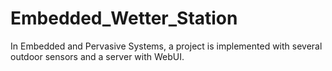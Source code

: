 # Embedded_Wetter_Station
In Embedded and Pervasive Systems, a project is implemented with several outdoor sensors and a server with WebUI.
